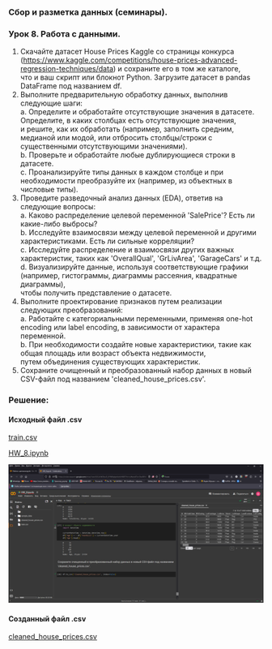 ### Сбор и разметка данных (семинары).
### Урок 8. Работа с данными.  
1. Скачайте датасет House Prices Kaggle со страницы конкурса  
(https://www.kaggle.com/competitions/house-prices-advanced-regression-techniques/data) и сохраните его в том же каталоге,  
что и ваш скрипт или блокнот Python. Загрузите датасет в pandas DataFrame под названием df.
2. Выполните предварительную обработку данных, выполнив следующие шаги:  
   a. Определите и обработайте отсутствующие значения в датасете. Определите, в каких столбцах есть отсутствующие значения,  
и решите, как их обработать (например, заполнить средним, медианой или модой, или отбросить столбцы/строки с  
существенными отсутствующими значениями).  
   b. Проверьте и обработайте любые дублирующиеся строки в датасете.  
   c. Проанализируйте типы данных в каждом столбце и при необходимости преобразуйте их (например, из объектных в числовые типы).
3. Проведите разведочный анализ данных (EDA), ответив на следующие вопросы:  
   a. Каково распределение целевой переменной 'SalePrice'? Есть ли какие-либо выбросы?  
   b. Исследуйте взаимосвязи между целевой переменной и другими характеристиками. Есть ли сильные корреляции?  
   c. Исследуйте распределение и взаимосвязи других важных характеристик, таких как 'OverallQual', 'GrLivArea', 'GarageCars' и т.д.  
   d. Визуализируйте данные, используя соответствующие графики (например, гистограммы, диаграммы рассеяния, квадратные диаграммы),  
      чтобы получить представление о датасете.  
4. Выполните проектирование признаков путем реализации следующих преобразований:  
   a. Работайте с категориальными переменными, применяя one-hot encoding или label encoding, в зависимости от характера переменной.  
   b. При необходимости создайте новые характеристики, такие как общая площадь или возраст объекта недвижимости,  
      путем объединения существующих характеристик.  
5. Сохраните очищенный и преобразованный набор данных в новый CSV-файл под названием 'cleaned_house_prices.csv'.  
  

### Решение:  
  
#### Исходный файл .csv  
  
[train.csv](HW_8%2Ftrain.csv)
  
[HW_8.ipynb](HW_8%2FHW_8.ipynb)  
  
![hw_8 .png](HW_8%2Fhw_8%20.png)  
  
#### Созданный файл .csv  
  
[cleaned_house_prices.csv](HW_8%2Fcleaned_house_prices.csv)